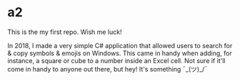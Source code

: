 # a2
This is the my first repo. Wish me luck!

In 2018, I made a very simple C# application that allowed users to search for & copy symbols & emojis on Windows. This came in handy when adding, for instance, a square or cube to a number inside an Excel cell. Not sure if it'll come in handy to anyone out there, but hey! It's something ¯\_(ツ)_/¯
